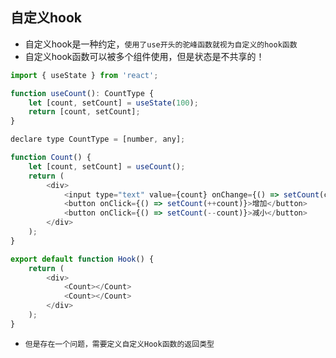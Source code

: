 ## 自定义hook
* 自定义hook是一种约定，`使用了use开头的驼峰函数就视为自定义的hook函数`
* 自定义hook函数可以被多个组件使用，但是状态是不共享的！
```javascript
import { useState } from 'react';

function useCount(): CountType {
    let [count, setCount] = useState(100);
    return [count, setCount];
}

declare type CountType = [number, any];

function Count() {
    let [count, setCount] = useCount();
    return (
        <div>
            <input type="text" value={count} onChange={() => setCount(count)} />
            <button onClick={() => setCount(++count)}>增加</button>
            <button onClick={() => setCount(--count)}>减小</button>
        </div>
    );
}

export default function Hook() {
    return (
        <div>
            <Count></Count>
            <Count></Count>
        </div>
    );
}

```
* `但是存在一个问题，需要定义自定义Hook函数的返回类型`
